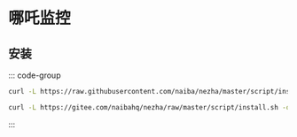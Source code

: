 # 哪吒监控

## 安装

::: code-group

```sh [国外]
curl -L https://raw.githubusercontent.com/naiba/nezha/master/script/install.sh -o nezha.sh && chmod +x nezha.sh && sudo ./nezha.sh
```

```sh [国内]
curl -L https://gitee.com/naibahq/nezha/raw/master/script/install.sh -o nezha.sh && chmod +x nezha.sh && sudo CN=true ./nezha.sh
```

:::
